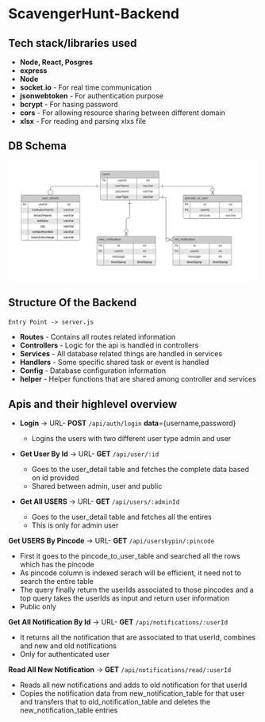# ScavengerHunt-Backend

## Tech stack/libraries used
* **Node, React, Posgres**
* **express**
* **Node**
* **socket.io** - For real time communication 
* **jsonwebtoken** - For authentication purpose
* **bcrypt** - For hasing password
* **cors** - For allowing resource sharing between different domain
* **xlsx** - For reading and parsing xlxs file

## DB Schema
<img src="https://github.com/biswajit-debnath/ScavengerHunt-Backend/blob/main/mockups/db_schema.PNG"/>

## Structure Of the Backend
`Entry Point -> server.js`   
* **Routes** - Contains all routes related information
* **Controllers** - Logic for the api is handled in controllers
* **Services** - All database related things are handled in services
* **Handlers** - Some specific shared task or event is handled
* **Config** - Database configuration information
* **helper** - Helper functions that are shared among controller and services

## Apis and their highlevel overview
* **Login** -> URL- **POST** `/api/auth/login`  **data**={username,password}
  * Logins the users with two different user type admin and user


* **Get User By Id** -> URL- **GET** `/api/user/:id`  
  * Goes to the user_detail table and fetches the complete data based on id provided 
  * Shared between admin, user and public

* **Get All USERS** -> URL- **GET** `/api/users/:adminId`  
  * Goes to the user_detail table and fetches all the entires
  * This is only for admin user

**Get USERS By Pincode** -> URL- **GET** `/api/usersbypin/:pincode`  
  * First it goes to the pincode_to_user_table and searched all the rows which has the pincode
  * As pincode column is indexed serach will be efficient, it need not to search the entire table
  * The query finally return the userIds associated to those pincodes and a top query takes the userIds as input and return user information
  * Public only

**Get All Notification By Id** -> URL- **GET** `/api/notifications/:userId`  
  * It returns all the notification that are associated to that userId, combines and new and old notifications
  * Only for authenticated user

**Read All New Notification** ->  **GET** `/api/notifications/read/:userId` 
  * Reads all new notifications and adds to old notification for that userId
  * Copies the notification data from new_notification_table for that user and transfers that to old_notification_table and deletes the new_notification_table entries
